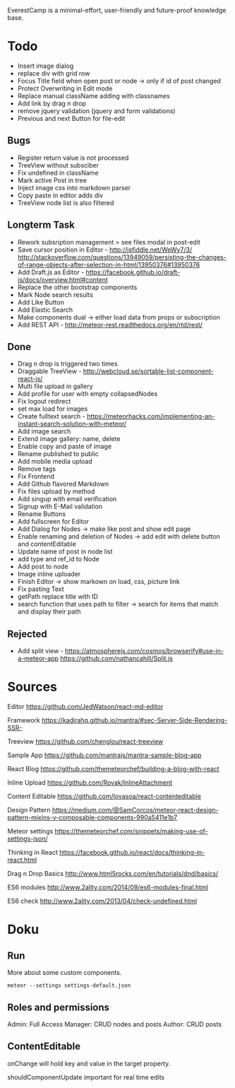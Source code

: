 EverestCamp is a minimal-effort, user-friendly and future-proof knowledge base.


# Todo

* Insert image dialog
* replace div with grid row
* Focus Title field when open post or node -> only if id of post changed
* Protect Overwriting in Edit mode
* Replace manual className adding with classnames
* Add link by drag n drop
* remove jquery validation (jquery and form validations)
* Previous and next Button for file-edit

## Bugs

* Register return value is not processed
* TreeView without subsciber
* Fix undefined in className
* Mark active Post in tree
* Inject image css into markdown parser
* Copy paste in editor adds div
* TreeView node list is also filtered

## Longterm Task

* Rework subsription management > see files modal in post-edit
* Save cursor position in Editor - http://jsfiddle.net/WeWy7/3/  http://stackoverflow.com/questions/13949059/persisting-the-changes-of-range-objects-after-selection-in-html/13950376#13950376
* Add Draft.js as Editor - https://facebook.github.io/draft-js/docs/overview.html#content
* Replace the other bootstrap components
* Mark Node search results
* Add Like Button
* Add Elastic Search
* Make components dual -> either load data from props or subscription
* Add REST API - http://meteor-rest.readthedocs.org/en/rtd/rest/

## Done

* Drag n drop is triggered two times
* Draggable TreeView - http://webcloud.se/sortable-list-component-react-js/
* Multi file upload in gallery
* Add profile for user with empty collapsedNodes
* Fix logout redirect
* set max load for images
* Create fulltext search - https://meteorhacks.com/implementing-an-instant-search-solution-with-meteor/
* Add image search
* Extend image gallery: name, delete
* Enable copy and paste of image
* Rename published to public
* Add mobile media upload
* Remove tags
* Fix Frontend
* Add Github flavored Markdown
* Fix files upload by method
* Add singup with email verification
* Signup with E-Mail validation
* Rename Buttons
* Add fullscreen for Editor
* Add Dialog for Nodes -> make like post and show edit page
* Enable renaming and deletion of Nodes -> add edit with delete button and contentEditable
* Update name of post in node list
* add type and ref_id to Node
* Add post to node
* Image inline uploader
* Finish Editor -> show markown on load, css, picture link
* Fix pasting Text
* getPath replace title with ID
* search function that uses path to filter -> search for items that match and display their path

## Rejected

* Add split view - https://atmospherejs.com/cosmos/browserify#use-in-a-meteor-app  https://github.com/nathancahill/Split.js

# Sources

Editor
https://github.com/JedWatson/react-md-editor

Framework
https://kadirahq.github.io/mantra/#sec-Server-Side-Rendering-SSR-

Treeview
https://github.com/chenglou/react-treeview

Sample App
https://github.com/mantrajs/mantra-sample-blog-app

React Blog
https://github.com/themeteorchef/building-a-blog-with-react

Inline Upload
https://github.com/Rovak/InlineAttachment

Content Editable
https://github.com/lovasoa/react-contenteditable

Design Pattern
https://medium.com/@SamCorcos/meteor-react-design-pattern-mixins-v-composable-components-990a5411e1b7

Meteor settings
https://themeteorchef.com/snippets/making-use-of-settings-json/

Thinking in React
https://facebook.github.io/react/docs/thinking-in-react.html

Drag n Drop Basics
http://www.html5rocks.com/en/tutorials/dnd/basics/

ES6 modules
http://www.2ality.com/2014/09/es6-modules-final.html

ES6 check
http://www.2ality.com/2013/04/check-undefined.html

# Doku

## Run

More about some custom components.

    meteor --settings settings-default.json

## Roles and permissions

Admin: Full Access
Manager: CRUD nodes and posts
Author: CRUD posts

## ContentEditable

onChange will hold key and value in the target property.

shouldComponentUpdate important for real time edits
